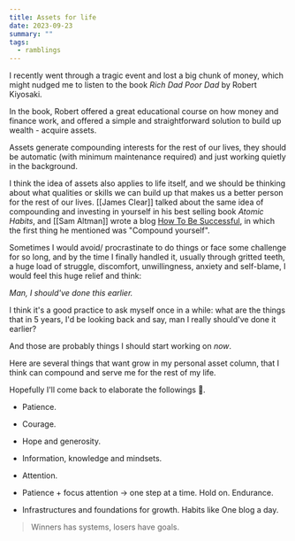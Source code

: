 ```yaml
---
title: Assets for life
date: 2023-09-23
summary: ""
tags:
  - ramblings
---
```


I recently went through a tragic event and lost a big chunk of money,
which might nudged me to listen to the book *Rich Dad Poor Dad* by Robert Kiyosaki.

In the book, Robert offered a great educational course on how money and finance work, and offered a simple and straightforward solution to build up wealth - acquire assets.

Assets generate compounding interests for the rest of our lives, they should be automatic (with minimum maintenance required) and just working quietly in the background.

I think the idea of assets also applies to life itself, and we should be thinking about what qualities or skills we can build up that makes us a better person for the rest of our lives.
[[James Clear]] talked about the same idea of compounding and investing in yourself in his best selling book *Atomic Habits*, and [[Sam Altman]] wrote a blog [How To Be Successful](https://blog.samaltman.com/how-to-be-successful), in which the first thing he mentioned was "Compound yourself".

Sometimes I would avoid/ procrastinate to do things or face some challenge for so long, and by the time I finally handled it, usually through gritted teeth, a huge load of struggle, discomfort, unwillingness, anxiety and self-blame, I would feel this huge relief and think:

*Man, I should've done this earlier.*

I think it's a good practice to ask myself once in a while:
what are the things that in 5 years, I'd be looking back and say, man I really should've done it earlier?

And those are probably things I should start working on *now*.

Here are several things that want grow in my personal asset column, that I think can compound and serve me for the rest of my life.

Hopefully I'll come back to elaborate the followings 🤞.

- Patience.

- Courage.

- Hope and generosity.

- Information, knowledge and mindsets.

- Attention.

- Patience + focus attention -> one step at a time. Hold on. Endurance.

- Infrastructures and foundations for growth. Habits like One blog a day.

> Winners has systems, losers have goals.